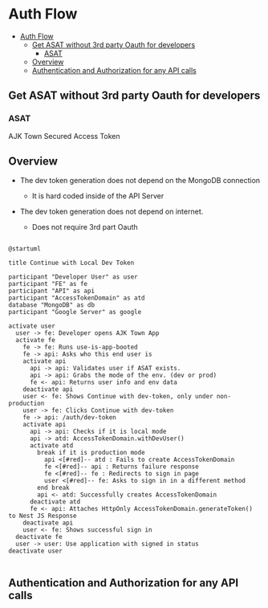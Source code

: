 # Auth Flow

<!-- TOC -->

- [Auth Flow](#auth-flow)
  - [Get ASAT without 3rd party Oauth for developers](#get-asat-without-3rd-party-oauth-for-developers)
    - [ASAT](#asat)
  - [Overview](#overview)
  - [Authentication and Authorization for any API calls](#authentication-and-authorization-for-any-api-calls)

<!-- /TOC -->

## Get ASAT without 3rd party Oauth for developers

### ASAT

AJK Town Secured Access Token

## Overview

- The dev token generation does not depend on the MongoDB connection
  - It is hard coded inside of the API Server

- The dev token generation does not depend on internet.
  - Does not require 3rd part Oauth


```plantuml

@startuml

title Continue with Local Dev Token

participant "Developer User" as user
participant "FE" as fe
participant "API" as api
participant "AccessTokenDomain" as atd
database "MongoDB" as db
participant "Google Server" as google

activate user
  user -> fe: Developer opens AJK Town App
  activate fe
    fe -> fe: Runs use-is-app-booted
    fe -> api: Asks who this end user is
    activate api
      api -> api: Validates user if ASAT exists.
      api -> api: Grabs the mode of the env. (dev or prod)
      fe <- api: Returns user info and env data
    deactivate api
    user <- fe: Shows Continue with dev-token, only under non-production
    user -> fe: Clicks Continue with dev-token
    fe -> api: /auth/dev-token
    activate api
      api -> api: Checks if it is local mode
      api -> atd: AccessTokenDomain.withDevUser()
      activate atd
        break if it is production mode
          api <[#red]-- atd : Fails to create AccessTokenDomain
          fe <[#red]-- api : Returns failure response
          fe <[#red]-- fe : Redirects to sign in page
          user <[#red]-- fe: Asks to sign in in a different method
        end break
        api <- atd: Successfully creates AccessTokenDomain
      deactivate atd
      fe <- api: Attaches HttpOnly AccessTokenDomain.generateToken() to Nest JS Response
    deactivate api
    user <- fe: Shows successful sign in
  deactivate fe
  user -> user: Use application with signed in status
deactivate user


```

## Authentication and Authorization for any API calls

